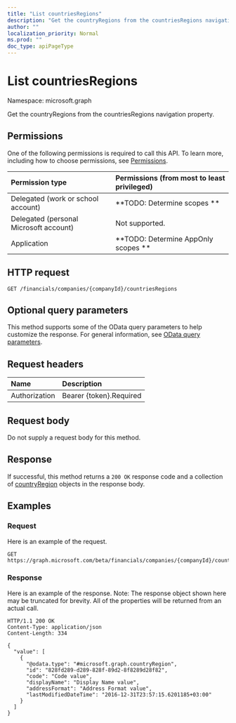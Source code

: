 ```yaml
---
title: "List countriesRegions"
description: "Get the countryRegions from the countriesRegions navigation property."
author: ""
localization_priority: Normal
ms.prod: ""
doc_type: apiPageType
---
```


# List countriesRegions

Namespace: microsoft.graph

Get the countryRegions from the countriesRegions navigation property.

## Permissions
One of the following permissions is required to call this API. To learn more, including how to choose permissions, see [Permissions](/concepts/permissions-reference.md).

|Permission type|Permissions (from most to least privileged)|
|:---|:---|
|Delegated (work or school account)|**TODO: Determine scopes **|
|Delegated (personal Microsoft account)|Not supported.|
|Application|**TODO: Determine AppOnly scopes **|

## HTTP request
<!-- {
  "blockType": "ignored"
}
-->
``` http
GET /financials/companies/{companyId}/countriesRegions
```

## Optional query parameters
This method supports some of the OData query parameters to help customize the response. For general information, see [OData query parameters](/graph/query-parameters).

## Request headers
|Name|Description|
|:---|:---|
|Authorization|Bearer {token}.Required|

## Request body
Do not supply a request body for this method.

## Response
If successful, this method returns a `200 OK` response code and a collection of [countryRegion](../resources/countryregion.md) objects in the response body.

## Examples

### Request
Here is an example of the request.
<!-- {
  "blockType": "request",
  "name": "get_countryregion"
}
-->
``` http
GET https://graph.microsoft.com/beta/financials/companies/{companyId}/countriesRegions
```

### Response
Here is an example of the response. Note: The response object shown here may be truncated for brevity. All of the properties will be returned from an actual call.
<!-- {
  "blockType": "response",
  "truncated": true,
  "@odata.type": "collection(microsoft.graph.countryregion)"
}
-->
``` http
HTTP/1.1 200 OK
Content-Type: application/json
Content-Length: 334

{
  "value": [
    {
      "@odata.type": "#microsoft.graph.countryRegion",
      "id": "828fd289-d289-828f-89d2-8f8289d28f82",
      "code": "Code value",
      "displayName": "Display Name value",
      "addressFormat": "Address Format value",
      "lastModifiedDateTime": "2016-12-31T23:57:15.6201185+03:00"
    }
  ]
}
```

